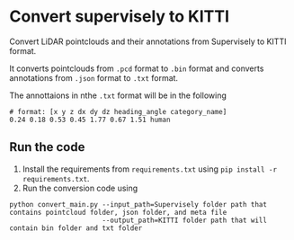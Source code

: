 # Convert supervisely to KITTI
Convert LiDAR pointclouds and their annotations from Supervisely to KITTI format.

It converts pointclouds from `.pcd` format to `.bin` format and 
converts annotations from `.json` format to `.txt` format.

The annottaions in nthe `.txt` format will be in the following 
```
# format: [x y z dx dy dz heading_angle category_name]
0.24 0.18 0.53 0.45 1.77 0.67 1.51 human
```

## Run the code
1. Install the requirements from `requirements.txt` using `pip install -r requirements.txt`.
2. Run the conversion code using 
```
python convert_main.py --input_path=Supervisely folder path that contains pointcloud folder, json folder, and meta file 
                       --output_path=KITTI folder path that will contain bin folder and txt folder
```
